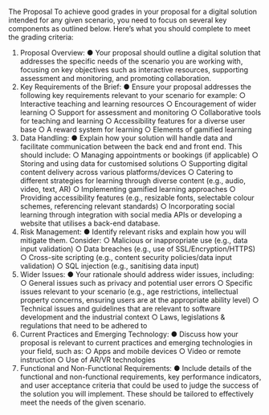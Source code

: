 The Proposal
To achieve good grades in your proposal for a digital solution intended for any given
scenario, you need to focus on several key components as outlined below. Here’s what you
should complete to meet the grading criteria:
1. Proposal Overview:
● Your proposal should outline a digital solution that addresses the specific needs of
the scenario you are working with, focusing on key objectives such as interactive
resources, supporting assessment and monitoring, and promoting collaboration.
2. Key Requirements of the Brief:
● Ensure your proposal addresses the following key requirements relevant to your
scenario for example:
○ Interactive teaching and learning resources
○ Encouragement of wider learning
○ Support for assessment and monitoring
○ Collaborative tools for teaching and learning
○ Accessibility features for a diverse user base
○ A reward system for learning
○ Elements of gamified learning
3. Data Handling:
● Explain how your solution will handle data and facilitate communication between the
back end and front end. This should include:
○ Managing appointments or bookings (if applicable)
○ Storing and using data for customised solutions
○ Supporting digital content delivery across various platforms/devices
○ Catering to different strategies for learning through diverse content (e.g.,
audio, video, text, AR)
○ Implementing gamified learning approaches
○ Providing accessibility features (e.g., resizable fonts, selectable colour
schemes, referencing relevant standards)
○ Incorporating social learning through integration with social media APIs or
developing a website that utilises a back-end database.
4. Risk Management:
● Identify relevant risks and explain how you will mitigate them. Consider:
○ Malicious or inappropriate use (e.g., data input validation)
○ Data breaches (e.g., use of SSL/Encryption/HTTPS)
○ Cross-site scripting (e.g., content security policies/data input validation)
○ SQL injection (e.g., sanitising data input)
5. Wider Issues:
● Your rationale should address wider issues, including:
○ General issues such as privacy and potential user errors
○ Specific issues relevant to your scenario (e.g., age restrictions, intellectual
property concerns, ensuring users are at the appropriate ability level)
○ Technical issues and guidelines that are relevant to software development
and the industrial context
○ Laws, legislations & regulations that need to be adhered to
6. Current Practices and Emerging Technology:
● Discuss how your proposal is relevant to current practices and emerging
technologies in your field, such as:
○ Apps and mobile devices
○ Video or remote instruction
○ Use of AR/VR technologies
7. Functional and Non-Functional Requirements:
● Include details of the functional and non-functional requirements, key performance
indicators, and user acceptance criteria that could be used to judge the success of
the solution you will implement. These should be tailored to effectively meet the
needs of the given scenario.
